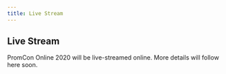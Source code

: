 ```yaml
---
title: Live Stream
---
```


## Live Stream

PromCon Online 2020 will be live-streamed online. More details will follow here soon.
